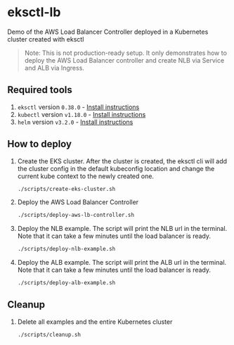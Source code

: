 # eksctl-lb
Demo of the AWS Load Balancer Controller deployed in a Kubernetes cluster created with eksctl

> Note: This is not production-ready setup. It only demonstrates how to deploy the AWS Load Balancer controller and create NLB via Service and ALB via Ingress.

## Required tools
1. `eksctl` version `0.38.0` - [Install instructions](https://eksctl.io/introduction/#installation)
2. `kubectl` version `v1.18.0` - [Install instructions](https://kubernetes.io/docs/tasks/tools/install-kubectl/)
3. `helm` version `v3.2.0` - [Install instructions](https://helm.sh/docs/intro/install/)


## How to deploy
1. Create the EKS cluster. After the cluster is created, the eksctl cli will add the cluster config in the default kubeconfig location and change the current kube context to the newly created one.
    ```bash
    ./scripts/create-eks-cluster.sh
    ```
2. Deploy the AWS Load Balancer Controller
    ```bash
    ./scripts/deploy-aws-lb-controller.sh
    ```
3. Deploy the NLB example. The script will print the NLB url in the terminal. Note that it can take a few minutes until the load balancer is ready.
    ```bash
    ./scripts/deploy-nlb-example.sh
    ```
4. Deploy the ALB example. The script will print the ALB url in the terminal. Note that it can take a few minutes until the load balancer is ready.
    ```bash
    ./scripts/deploy-alb-example.sh
    ```

## Cleanup
1. Delete all examples and the entire Kubernetes cluster
    ```bash
    ./scripts/cleanup.sh
    ```
